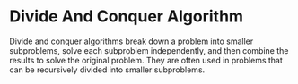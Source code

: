# Divide And Conquer Algorithm

Divide and conquer algorithms break down a problem into smaller subproblems, solve each subproblem independently, and then combine the results to solve the original problem. They are often used in problems that can be recursively divided into smaller subproblems.